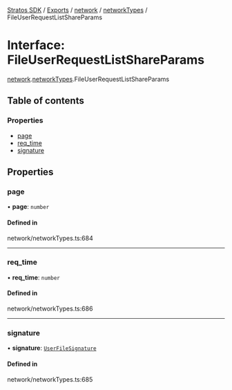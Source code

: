 [Stratos SDK](../README.md) / [Exports](../modules.md) / [network](../modules/network.md) / [networkTypes](../modules/network.networkTypes.md) / FileUserRequestListShareParams

# Interface: FileUserRequestListShareParams

[network](../modules/network.md).[networkTypes](../modules/network.networkTypes.md).FileUserRequestListShareParams

## Table of contents

### Properties

- [page](network.networkTypes.FileUserRequestListShareParams.md#page)
- [req\_time](network.networkTypes.FileUserRequestListShareParams.md#req_time)
- [signature](network.networkTypes.FileUserRequestListShareParams.md#signature)

## Properties

### page

• **page**: `number`

#### Defined in

network/networkTypes.ts:684

___

### req\_time

• **req\_time**: `number`

#### Defined in

network/networkTypes.ts:686

___

### signature

• **signature**: [`UserFileSignature`](network.networkTypes.UserFileSignature.md)

#### Defined in

network/networkTypes.ts:685
